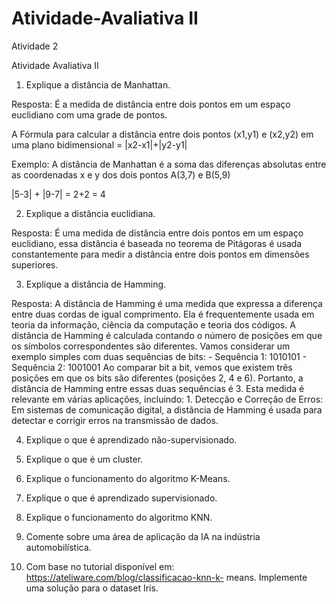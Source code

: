 # Atividade-Avaliativa II
 Atividade 2



Atividade Avaliativa II

1. Explique a distância de Manhattan.

Resposta: É a medida de distância entre dois pontos em um espaço euclidiano com uma grade de pontos.

A Fórmula para calcular a distância entre dois pontos (x1,y1) e (x2,y2) em uma plano bidimensional = |x2-x1|+|y2-y1|

Exemplo: A distância de Manhattan é a soma das diferenças absolutas entre as coordenadas x e y dos dois pontos A(3,7) e B(5,9)

|5-3| + |9-7| = 2+2 = 4


2. Explique a distância euclidiana.

Resposta: É uma medida de distância entre dois pontos em um espaço euclidiano, essa distância é baseada no teorema de Pitágoras é usada constantemente para medir a distância entre dois pontos em dimensões superiores.


3. Explique a distância de Hamming.

Resposta: A distância de Hamming é uma medida que expressa a diferença entre duas cordas de igual comprimento. Ela é frequentemente usada em teoria da informação, ciência da computação e teoria dos códigos. A distância de Hamming é calculada contando o número de posições em que os símbolos correspondentes são diferentes. Vamos considerar um exemplo simples com duas sequências de bits: - Sequência 1: 1010101 - Sequência 2: 1001001 Ao comparar bit a bit, vemos que existem três posições em que os bits são diferentes (posições 2, 4 e 6). Portanto, a distância de Hamming entre essas duas sequências é 3. Esta medida é relevante em várias aplicações, incluindo: 1. Detecção e Correção de Erros: Em sistemas de comunicação digital, a distância de Hamming é usada para detectar e corrigir erros na transmissão de dados. 




4. Explique o que é aprendizado não-supervisionado.
5. Explique o que é um cluster.
6. Explique o funcionamento do algoritmo K-Means.
7. Explique o que é aprendizado supervisionado.
8. Explique o funcionamento do algoritmo KNN.
9. Comente sobre uma área de aplicação da IA na indústria automobilística.

10. Com base no tutorial disponível em: https://ateliware.com/blog/classificacao-knn-k-
means. Implemente uma solução para o dataset Iris.